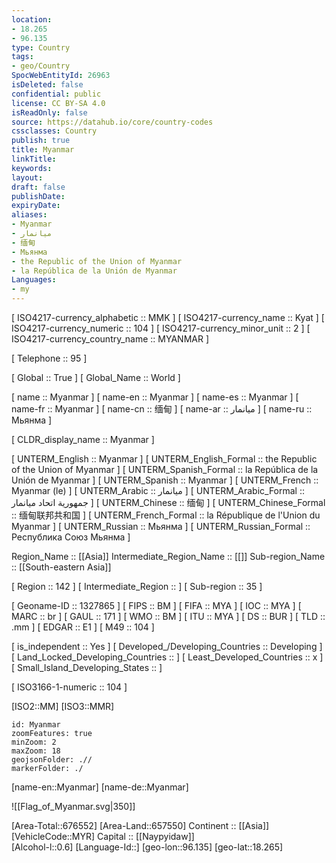 ```yaml
---
location:
- 18.265
- 96.135
type: Country
tags:
- geo/Country
SpocWebEntityId: 26963
isDeleted: false
confidential: public
license: CC BY-SA 4.0
isReadOnly: false
source: https://datahub.io/core/country-codes
cssclasses: Country
publish: true
title: Myanmar
linkTitle: 
keywords: 
layout: 
draft: false
publishDate: 
expiryDate: 
aliases:
- Myanmar
- ميانمار
- 缅甸
- Мьянма
- the Republic of the Union of Myanmar
- la República de la Unión de Myanmar
Languages:
- my
---
```



[	ISO4217-currency_alphabetic	 :: MMK ] 
[	ISO4217-currency_name	 :: Kyat ] 
[	ISO4217-currency_numeric	 :: 104 ] 
[	ISO4217-currency_minor_unit	 :: 2 ] 
[	ISO4217-currency_country_name	 :: MYANMAR ] 

[	Telephone	 :: 95 ] 

[	Global	 :: True ] 
[	Global_Name	 :: World ] 

[	name	 :: Myanmar ] 
[	name-en	 :: Myanmar ] 
[	name-es	 :: Myanmar ] 
[	name-fr	 :: Myanmar ] 
[	name-cn	 :: 缅甸 ] 
[	name-ar	 :: ميانمار ] 
[	name-ru	 :: Мьянма ] 

[	CLDR_display_name	 :: Myanmar ] 

[	UNTERM_English	 :: Myanmar ] 
[	UNTERM_English_Formal	 :: the Republic of the Union of Myanmar ] 
[	UNTERM_Spanish_Formal	 :: la República de la Unión de Myanmar ] 
[	UNTERM_Spanish	 :: Myanmar ] 
[	UNTERM_French	 :: Myanmar (le) ] 
[	UNTERM_Arabic	 :: ميانمار ] 
[	UNTERM_Arabic_Formal	 :: جمهورية اتحاد ميانمار ] 
[	UNTERM_Chinese	 :: 缅甸 ] 
[	UNTERM_Chinese_Formal	 :: 缅甸联邦共和国 ] 
[	UNTERM_French_Formal	 :: la République de l'Union du Myanmar ] 
[	UNTERM_Russian	 :: Мьянма ] 
[	UNTERM_Russian_Formal	 :: Республика Союз Мьянма ] 

Region_Name ::  [[Asia]] 
Intermediate_Region_Name ::  [[]] 
Sub-region_Name ::  [[South-eastern Asia]] 

[	Region	 :: 142 ] 
[	Intermediate_Region	 ::  ] 
[	Sub-region	 :: 35 ] 

[	Geoname-ID	 :: 1327865 ] 
[	FIPS	 :: BM ] 
[	FIFA	 :: MYA ] 
[	IOC	 :: MYA ] 
[	MARC	 :: br ] 
[	GAUL	 :: 171 ] 
[	WMO	 :: BM ] 
[	ITU	 :: MYA ] 
[	DS	 :: BUR ] 
[	TLD	 :: .mm ] 
[	EDGAR	 :: E1 ] 
[	M49	 :: 104 ] 

[	is_independent	 :: Yes ] 
[	Developed_/Developing_Countries	 :: Developing ] 
[	Land_Locked_Developing_Countries	 ::  ] 
[	Least_Developed_Countries	 :: x ] 
[	Small_Island_Developing_States	 ::  ] 

[	ISO3166-1-numeric	 :: 104 ] 



[ISO2::MM] 
[ISO3::MMR] 
```leaflet
id: Myanmar
zoomFeatures: true 
minZoom: 2 
maxZoom: 18
geojsonFolder: .// 
markerFolder: ./
```

[name-en::Myanmar] 
[name-de::Myanmar] 

![[Flag_of_Myanmar.svg|350]] 


[Area-Total::676552] 
[Area-Land::657550] 
Continent :: [[Asia]]  
[VehicleCode::MYR] 
Capital :: [[Naypyidaw]]  
[Alcohol-l::0.6] 
[Language-Id::] 
[geo-lon::96.135] 
[geo-lat::18.265] 





